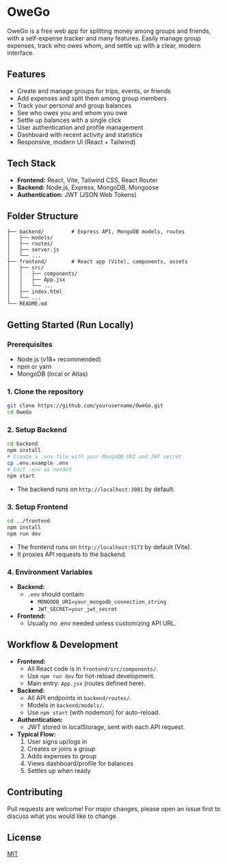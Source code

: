 # OweGo

OweGo is a free web app for splitting money among groups and friends, with a self-expense tracker and many features. Easily manage group expenses, track who owes whom, and settle up with a clear, modern interface.

## Features
- Create and manage groups for trips, events, or friends
- Add expenses and split them among group members
- Track your personal and group balances
- See who owes you and whom you owe
- Settle up balances with a single click
- User authentication and profile management
- Dashboard with recent activity and statistics
- Responsive, modern UI (React + Tailwind)

## Tech Stack
- **Frontend:** React, Vite, Tailwind CSS, React Router
- **Backend:** Node.js, Express, MongoDB, Mongoose
- **Authentication:** JWT (JSON Web Tokens)

## Folder Structure
```
├── backend/         # Express API, MongoDB models, routes
│   ├── models/
│   ├── routes/
│   ├── server.js
│   └── ...
├── frontend/        # React app (Vite), components, assets
│   ├── src/
│   │   ├── components/
│   │   ├── App.jsx
│   │   └── ...
│   ├── index.html
│   └── ...
└── README.md
```

## Getting Started (Run Locally)

### Prerequisites
- Node.js (v18+ recommended)
- npm or yarn
- MongoDB (local or Atlas)

### 1. Clone the repository
```bash
git clone https://github.com/yourusername/OweGo.git
cd OweGo
```

### 2. Setup Backend
```bash
cd backend
npm install
# Create a .env file with your MongoDB URI and JWT secret
cp .env.example .env
# Edit .env as needed
npm start
```
- The backend runs on `http://localhost:3001` by default.

### 3. Setup Frontend
```bash
cd ../frontend
npm install
npm run dev
```
- The frontend runs on `http://localhost:5173` by default (Vite).
- It proxies API requests to the backend.

### 4. Environment Variables
- **Backend:**
  - `.env` should contain:
    - `MONGODB_URI=your_mongodb_connection_string`
    - `JWT_SECRET=your_jwt_secret`
- **Frontend:**
  - Usually no .env needed unless customizing API URL.

## Workflow & Development
- **Frontend:**
  - All React code is in `frontend/src/components/`.
  - Use `npm run dev` for hot-reload development.
  - Main entry: `App.jsx` (routes defined here).
- **Backend:**
  - All API endpoints in `backend/routes/`.
  - Models in `backend/models/`.
  - Use `npm start` (with nodemon) for auto-reload.
- **Authentication:**
  - JWT stored in localStorage, sent with each API request.
- **Typical Flow:**
  1. User signs up/logs in
  2. Creates or joins a group
  3. Adds expenses to group
  4. Views dashboard/profile for balances
  5. Settles up when ready

## Contributing
Pull requests are welcome! For major changes, please open an issue first to discuss what you would like to change.

## License
[MIT](LICENSE)

